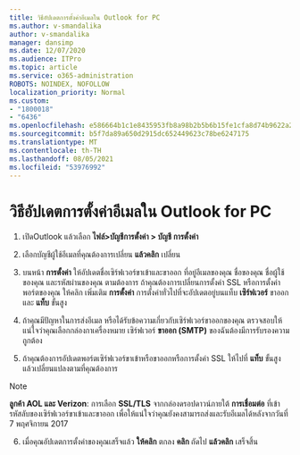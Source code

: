 ```yaml
---
title: วิธีอัปเดตการตั้งค่าอีเมลใน Outlook for PC
ms.author: v-smandalika
author: v-smandalika
manager: dansimp
ms.date: 12/07/2020
ms.audience: ITPro
ms.topic: article
ms.service: o365-administration
ROBOTS: NOINDEX, NOFOLLOW
localization_priority: Normal
ms.custom:
- "1800018"
- "6436"
ms.openlocfilehash: e586664b1c1e8435953fb8a98b2b5b6b15fe1cfa8d74b9622a257cb1751fc799
ms.sourcegitcommit: b5f7da89a650d2915dc652449623c78be6247175
ms.translationtype: MT
ms.contentlocale: th-TH
ms.lasthandoff: 08/05/2021
ms.locfileid: "53976992"
---
```

# <a name="how-to-update-email-settings-in-outlook-for-pc"></a>วิธีอัปเดตการตั้งค่าอีเมลใน Outlook for PC

1. เปิดOutlook แล้วเลือก **ไฟล์>บัญชีการตั้งค่า > บัญชี การตั้งค่า**

2. เลือกบัญชีผู้ใช้อีเมลที่คุณต้องการเปลี่ยน **แล้วคลิก** เปลี่ยน 

3. บนหน้า **การตั้งค่า** ให้อัปเดตชื่อเซิร์ฟเวอร์ขาเข้าและขาออก ที่อยู่อีเมลของคุณ ชื่อของคุณ ชื่อผู้ใช้ของคุณ และรหัสผ่านของคุณ ตามต้องการ ถ้าคุณต้องการเปลี่ยนการตั้งค่า SSL หรือการตั้งค่าพอร์ตของคุณ ให้คลิก เพิ่มเติม **การตั้งค่า** การตั้งค่าทั่วไปที่จะอัปเดตอยู่บนแท็บ **เซิร์ฟเวอร์** ขาออก และ **แท็บ** ขั้นสูง

4. ถ้าคุณมีปัญหาในการส่งอีเมล หรือได้รับข้อความเกี่ยวกับเซิร์ฟเวอร์ขาออกของคุณ ตรวจสอบให้แน่ใจว่าคุณเลือกกล่องกาเครื่องหมาย เซิร์ฟเวอร์ **ขาออก (SMTP)** ของฉันต้องมีการรับรองความถูกต้อง

5. ถ้าคุณต้องการอัปเดตพอร์ตเซิร์ฟเวอร์ขาเข้าหรือขาออกหรือการตั้งค่า SSL ให้ไปที่ **แท็บ** ขั้นสูง แล้วเปลี่ยนแปลงตามที่คุณต้องการ

> [!NOTE]
> **ลูกค้า AOL และ Verizon**: การเลือก **SSL/TLS** จากกล่องดรอปดาวน์ภายใต้ **การเชื่อมต่อ** ที่เข้ารหัสลับของเซิร์ฟเวอร์ขาเข้าและขาออก เพื่อให้แน่ใจว่าคุณยังคงสามารถส่งและรับอีเมลได้หลังจากวันที่ 7 พฤศจิกายน 2017

6. เมื่อคุณอัปเดตการตั้งค่าของคุณเสร็จแล้ว **ให้คลิก** ตกลง **คลิก** ถัดไป **แล้วคลิก** เสร็จสิ้น



